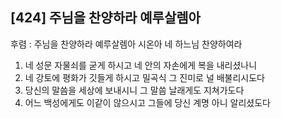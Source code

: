 ## [424] 주님을 찬양하라 예루살렘아

후렴 : 주님을 찬양하라 예루살렘아 시온아 네 하느님 찬양하여라  
1) 네 성문 자물쇠를 굳게 하시고 네 안의 자손에게 복을 내리셨나니  
2) 네 강토에 평화가 깃들게 하시고 밀곡식 그 진미로 널 배불리시도다  
3) 당신의 말씀을 세상에 보내시니 그 말씀 날래게도 지쳐가도다  
4) 어느 백성에게도 이같이 않으시고 그들에 당신 계명 아니 알리셨도다
